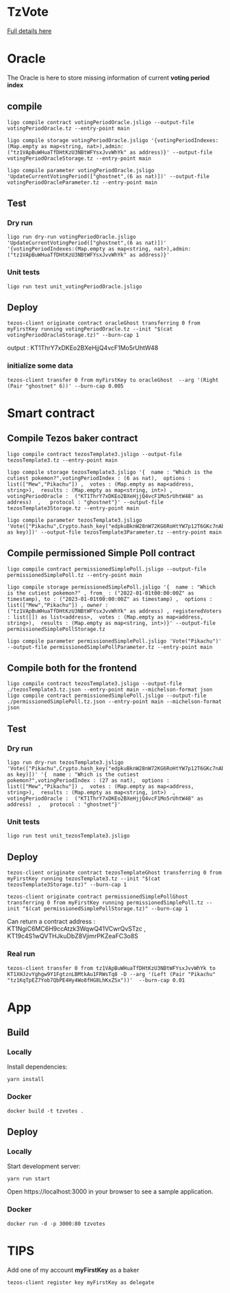 # TzVote

[logo]: https://i.imgflip.com/r56sp.jpg?a456398 "Vote"

[Full details here](https://hackmd.io/EBB3pObiT5y5eJs4tPQjXQ?view)

# Oracle

The Oracle is here to store missing information of current **voting period index**

## compile

```
ligo compile contract votingPeriodOracle.jsligo --output-file votingPeriodOracle.tz --entry-point main

ligo compile storage votingPeriodOracle.jsligo '{votingPeriodIndexes:(Map.empty as map<string, nat>),admin:("tz1VApBuWHuaTfDHtKzU3NBtWFYsxJvvWhYk" as address)}' --output-file votingPeriodOracleStorage.tz --entry-point main

ligo compile parameter votingPeriodOracle.jsligo 'UpdateCurrentVotingPeriod(["ghostnet",(6 as nat)])' --output-file votingPeriodOracleParameter.tz --entry-point main

```

## Test

### Dry run

```
ligo run dry-run votingPeriodOracle.jsligo 'UpdateCurrentVotingPeriod(["ghostnet",(6 as nat)])' '{votingPeriodIndexes:(Map.empty as map<string, nat>),admin:("tz1VApBuWHuaTfDHtKzU3NBtWFYsxJvvWhYk" as address)}'

```

### Unit tests

```
ligo run test unit_votingPeriodOracle.jsligo
```

## Deploy

```
tezos-client originate contract oracleGhost transferring 0 from myFirstKey running votingPeriodOracle.tz --init "$(cat votingPeriodOracleStorage.tz)" --burn-cap 1
```

output : KT1ThrY7xDKEo2BXeHjjQ4vcF1Mo5rUhtW48

### initialize some data

```
tezos-client transfer 0 from myFirstKey to oracleGhost  --arg '(Right (Pair "ghostnet" 6))' --burn-cap 0.005
```

# Smart contract

## Compile Tezos baker contract

```
ligo compile contract tezosTemplate3.jsligo --output-file tezosTemplate3.tz --entry-point main

ligo compile storage tezosTemplate3.jsligo '{  name : "Which is the cutiest pokemon?",votingPeriodIndex : (6 as nat),  options : list(["Mew","Pikachu"]) ,  votes : (Map.empty as map<address, string>),  results : (Map.empty as map<string, int>) , votingPeriodOracle :  ("KT1ThrY7xDKEo2BXeHjjQ4vcF1Mo5rUhtW48" as address)  ,   protocol : "ghostnet"}' --output-file tezosTemplate3Storage.tz --entry-point main

ligo compile parameter tezosTemplate3.jsligo 'Vote(["Pikachu",Crypto.hash_key("edpkuBknW28nW72KG6RoHtYW7p12T6GKc7nAbwYX5m8Wd9sDVC9yav" as key)])' --output-file tezosTemplate3Parameter.tz --entry-point main

```

## Compile permissioned Simple Poll contract

```
ligo compile contract permissionedSimplePoll.jsligo --output-file permissionedSimplePoll.tz --entry-point main

ligo compile storage permissionedSimplePoll.jsligo '{  name : "Which is the cutiest pokemon?" , from_ : ("2022-01-01t00:00:00Z" as timestamp), to : ("2023-01-01t00:00:00Z" as timestamp) ,  options : list(["Mew","Pikachu"]) , owner : ("tz1VApBuWHuaTfDHtKzU3NBtWFYsxJvvWhYk" as address) , registeredVoters : list([]) as list<address>,  votes : (Map.empty as map<address, string>),  results : (Map.empty as map<string, int>)}' --output-file permissionedSimplePollStorage.tz

ligo compile parameter permissionedSimplePoll.jsligo 'Vote("Pikachu")' --output-file permissionedSimplePollParameter.tz --entry-point main

```

## Compile both for the frontend

```
ligo compile contract tezosTemplate3.jsligo --output-file ./tezosTemplate3.tz.json --entry-point main --michelson-format json
ligo compile contract permissionedSimplePoll.jsligo --output-file ./permissionedSimplePoll.tz.json --entry-point main --michelson-format json
```

## Test

### Dry run

```
ligo run dry-run tezosTemplate3.jsligo 'Vote(["Pikachu",Crypto.hash_key("edpkuBknW28nW72KG6RoHtYW7p12T6GKc7nAbwYX5m8Wd9sDVC9yav" as key)])' '{  name : "Which is the cutiest pokemon?",votingPeriodIndex : (27 as nat),  options : list(["Mew","Pikachu"]) ,  votes : (Map.empty as map<address, string>),  results : (Map.empty as map<string, int>)  , votingPeriodOracle :  ("KT1ThrY7xDKEo2BXeHjjQ4vcF1Mo5rUhtW48" as address)  ,   protocol : "ghostnet"}'
```

### Unit tests

```
ligo run test unit_tezosTemplate3.jsligo
```

## Deploy

```
tezos-client originate contract tezosTemplateGhost transferring 0 from myFirstKey running tezosTemplate3.tz --init "$(cat tezosTemplate3Storage.tz)" --burn-cap 1

tezos-client originate contract permissionedSimplePollGhost transferring 0 from myFirstKey running permissionedSimplePoll.tz --init "$(cat permissionedSimplePollStorage.tz)" --burn-cap 1

```

Can return a contract address : KT1NgiC6MC6H9ccAtzk3WqwQ41VCwrQvSTzc , KT19c4S1wQVTHJkuDbZ8VjimrPKZeaFC3o8S

### Real run

```
tezos-client transfer 0 from tz1VApBuWHuaTfDHtKzU3NBtWFYsxJvvWhYk to KT1XHJzvYghgw9Y1FgtznLBMtkAu1FRWsTq8 -D --arg '(Left (Pair "Pikachu" "tz1KqTpEZ7Yob7QbPE4Hy4Wo8fHG8LhKxZSx"))'  --burn-cap 0.01
```

# App

## Build

### Locally

Install dependencies:

`yarn install`

### Docker

```
docker build -t tzvotes .
```

## Deploy

### Locally

Start development server:

`yarn run start`

Open https://localhost:3000 in your browser to see a sample application.

### Docker

```
docker run -d -p 3000:80 tzvotes
```

# TIPS

Add one of my account **myFirstKey** as a baker

```
tezos-client register key myFirstKey as delegate
```
